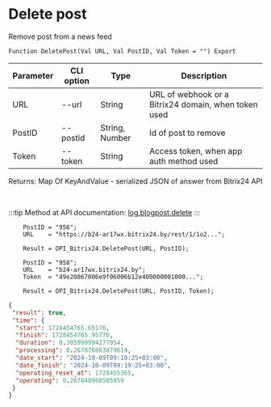 ﻿---
sidebar_position: 3
---

# Delete post
 Remove post from a news feed



`Function DeletePost(Val URL, Val PostID, Val Token = "") Export`

  | Parameter | CLI option | Type | Description |
  |-|-|-|-|
  | URL | --url | String | URL of webhook or a Bitrix24 domain, when token used |
  | PostID | --postid | String, Number | Id of post to remove |
  | Token | --token | String | Access token, when app auth method used |

  
  Returns:  Map Of KeyAndValue - serialized JSON of answer from Bitrix24 API

<br/>

:::tip
Method at API documentation: [log.blogpost.delete](https://dev.1c-bitrix.ru/rest_help/log/log_blogpost_delete.php)
:::
<br/>


```bsl title="Code example"
    PostID = "956";
    URL    = "https://b24-ar17wx.bitrix24.by/rest/1/1o2...";

    Result = OPI_Bitrix24.DeletePost(URL, PostID);

    PostID = "958";
    URL    = "b24-ar17wx.bitrix24.by";
    Token  = "49e20867006e9f06006b12e400000001000...";

    Result = OPI_Bitrix24.DeletePost(URL, PostID, Token);
```
 



```json title="Result"
{
 "result": true,
 "time": {
  "start": 1728454765.65176,
  "finish": 1728454765.95776,
  "duration": 0.305999994277954,
  "processing": 0.267876863479614,
  "date_start": "2024-10-09T09:19:25+03:00",
  "date_finish": "2024-10-09T09:19:25+03:00",
  "operating_reset_at": 1728455365,
  "operating": 0.267848968505859
 }
}
```
